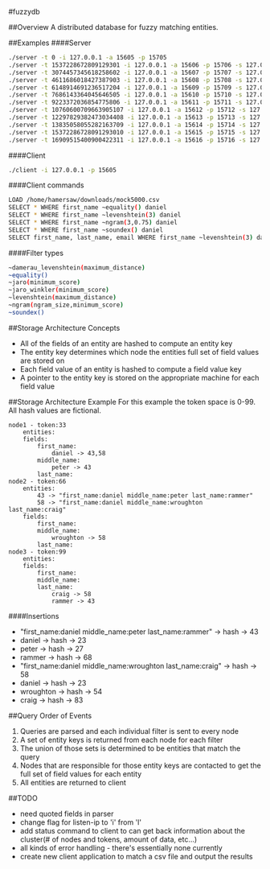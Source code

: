#fuzzydb

##Overview
A distributed database for fuzzy matching entities.

##Examples
####Server
```bash
./server -t 0 -i 127.0.0.1 -a 15605 -p 15705
./server -t 1537228672809129301 -i 127.0.0.1 -a 15606 -p 15706 -s 127.0.0.1 -e 15705
./server -t 3074457345618258602 -i 127.0.0.1 -a 15607 -p 15707 -s 127.0.0.1 -e 15705
./server -t 4611686018427387903 -i 127.0.0.1 -a 15608 -p 15708 -s 127.0.0.1 -e 15705
./server -t 6148914691236517204 -i 127.0.0.1 -a 15609 -p 15709 -s 127.0.0.1 -e 15705
./server -t 7686143364045646505 -i 127.0.0.1 -a 15610 -p 15710 -s 127.0.0.1 -e 15705
./server -t 9223372036854775806 -i 127.0.0.1 -a 15611 -p 15711 -s 127.0.0.1 -e 15705
./server -t 10760600709663905107 -i 127.0.0.1 -a 15612 -p 15712 -s 127.0.0.1 -e 15705
./server -t 12297829382473034408 -i 127.0.0.1 -a 15613 -p 15713 -s 127.0.0.1 -e 15705
./server -t 13835058055282163709 -i 127.0.0.1 -a 15614 -p 15714 -s 127.0.0.1 -e 15705
./server -t 15372286728091293010 -i 127.0.0.1 -a 15615 -p 15715 -s 127.0.0.1 -e 15705
./server -t 16909515400900422311 -i 127.0.0.1 -a 15616 -p 15716 -s 127.0.0.1 -e 15705
```

####Client
```bash
./client -i 127.0.0.1 -p 15605
```

####Client commands
```bash
LOAD /home/hamersaw/downloads/mock5000.csv
SELECT * WHERE first_name ~equality() daniel
SELECT * WHERE first_name ~levenshtein(3) daniel
SELECT * WHERE first_name ~ngram(3,0.75) daniel
SELECT * WHERE first_name ~soundex() daniel
SELECT first_name, last_name, email WHERE first_name ~levenshtein(3) danny AND last_name ~soundex() rammer
```

####Filter types
```bash
~damerau_levenshtein(maximum_distance)
~equality()
~jaro(minimum_score)
~jaro_winkler(minimum_score)
~levenshtein(maximum_distance)
~ngram(ngram_size,minimum_score)
~soundex()
```

##Storage Architecture Concepts
- All of the fields of an entity are hashed to compute an entity key
- The entity key determines which node the entities full set of field values are stored on
- Each field value of an entity is hashed to compute a field value key
- A pointer to the entity key is stored on the appropriate machine for each field value

##Storage Architecture Example
For this example the token space is 0-99. All hash values are fictional.

```
node1 - token:33
	entities:
	fields:
		first_name:
			daniel -> 43,58
		middle_name:
			peter -> 43
		last_name:
node2 - token:66
	entities:
		43 -> "first_name:daniel middle_name:peter last_name:rammer"
		58 -> "first_name:daniel middle_name:wroughton last_name:craig"
	fields:
		first_name:
		middle_name:
			wroughton -> 58
		last_name:
node3 - token:99
	entities:
	fields:
		first_name:
		middle_name:
		last_name:
			craig -> 58
			rammer -> 43
```

####Insertions
- "first_name:daniel middle_name:peter last_name:rammer" -> hash -> 43
- daniel -> hash -> 23
- peter -> hash -> 27
- rammer -> hash -> 68
- "first_name:daniel middle_name:wroughton last_name:craig" -> hash -> 58
- daniel -> hash -> 23
- wroughton -> hash -> 54
- craig -> hash -> 83

##Query Order of Events
1. Queries are parsed and each individual filter is sent to every node
2. A set of entity keys is returned from each node for each filter
3. The union of those sets is determined to be entities that match the query
4. Nodes that are responsible for those entity keys are contacted to get the full set of field values for each entity
5. All entities are returned to client

##TODO
- need quoted fields in parser
- change flag for listen-ip to 'i' from 'l'
- add status command to client to can get back information about the cluster(# of nodes and tokens, amount of data, etc...)
- all kinds of error handling - there's essentially none currently
- create new client application to match a csv file and output the results
